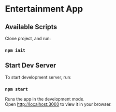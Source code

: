 # Entertainment App

## Available Scripts

Clone project, and run:

### `npm init`

## Start Dev Server

To start development server, run:

### `npm start`

Runs the app in the development mode.\
Open [http://localhost:3000](http://localhost:3000) to view it in your browser.
